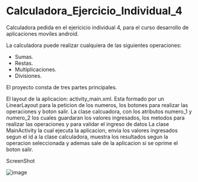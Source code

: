 # Calculadora_Ejercicio_Individual_4
Calculadora pedida en el ejericicio individual 4, para el curso desarrollo de aplicaciones moviles android.

La calculadora puede realizar cualquiera de las siguientes operaciones:

 - Sumas.
 - Restas.
 - Multiplicaciones.
 - Divisiones.

El proyecto consta de tres partes principales.

El layout de la aplicacion: activity_main.xml. Esta formado por un LinearLayout para la peticion de los numeros, los botones para realizar las operaciones y boton salir.
La clase calcuadora, con los atributos numero_1 y numero_2 los cuales guardaran los valores ingresados, los metodos para realizar las operaciones y para validar el ingreso de datos
La clase MainActivity la cual ejecuta la aplicacion, envia los valores ingresados segun el id a la clase calculadora, muestra los resultados segun la operacion seleccionada y ademas sale de la aplicacion si se oprime el boton salir.

ScreenShot

![image](https://github.com/MarceloJara1/Calculadora_Ejercicio_Individual_4/assets/107599490/bb2af96e-5469-4781-a564-59c8761ac2bc)




